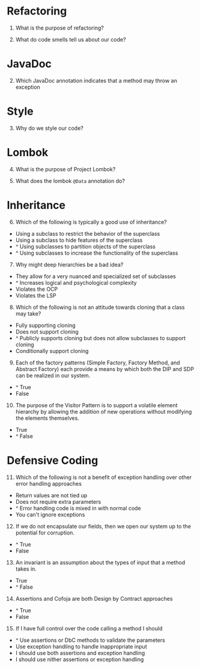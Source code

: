 # Refactoring

1. What is the purpose of refactoring?

2. What do code smells tell us about our code?

# JavaDoc

2. Which JavaDoc annotation indicates that a method may throw an exception

# Style

3. Why do we style our code?

# Lombok

4. What is the purpose of Project Lombok?

5. What does the lombok `@Data` annotation do?

# Inheritance

6. Which of the following is typically a good use of inheritance?

- Using a subclass to restrict the behavior of the superclass
- Using a subclass to hide features of the superclass
- ^ Using subclasses to partition objects of the superclass
- ^ Using subclasses to increase the functionality of the superclass

7. Why might deep hierarchies be a bad idea?

- They allow for a very nuanced and specialized set of subclasses
- ^ Increases logical and psychological complexity
- Violates the OCP
- Violates the LSP

8. Which of the following is not an attitude towards cloning that a class may take?

- Fully supporting cloning
- Does not support cloning
- ^ Publicly supports cloning but does not allow subclasses to support cloning
- Conditionally support cloning

9. Each of the factory patterns (Simple Factory, Factory Method, and Abstract Factory) each provide a means by which both the DIP and SDP can be realized in our system.

- ^ True
- False

10. The purpose of the Visitor Pattern is to support a volatile element hierarchy by allowing the addition of new operations without modifying the elements themselves.

- True
- ^ False

# Defensive Coding

11. Which of the following is not a benefit of exception handling over other error handling approaches

- Return values are not tied up
- Does not require extra parameters
- ^ Error handling code is mixed in with normal code
- You can't ignore exceptions

12. If we do not encapsulate our fields, then we open our system up to the potential for corruption.

- ^ True
- False

13. An invariant is an assumption about the types of input that a method takes in.

- True
- ^ False

14. Assertions and Cofoja are both Design by Contract approaches

- ^ True
- False

15. If I have full control over the code calling a method I should

- ^ Use assertions or DbC methods to validate the parameters
- Use exception handling to handle inappropriate input
- I should use both assertions and exception handling
- I should use nither assertions or exception handling
